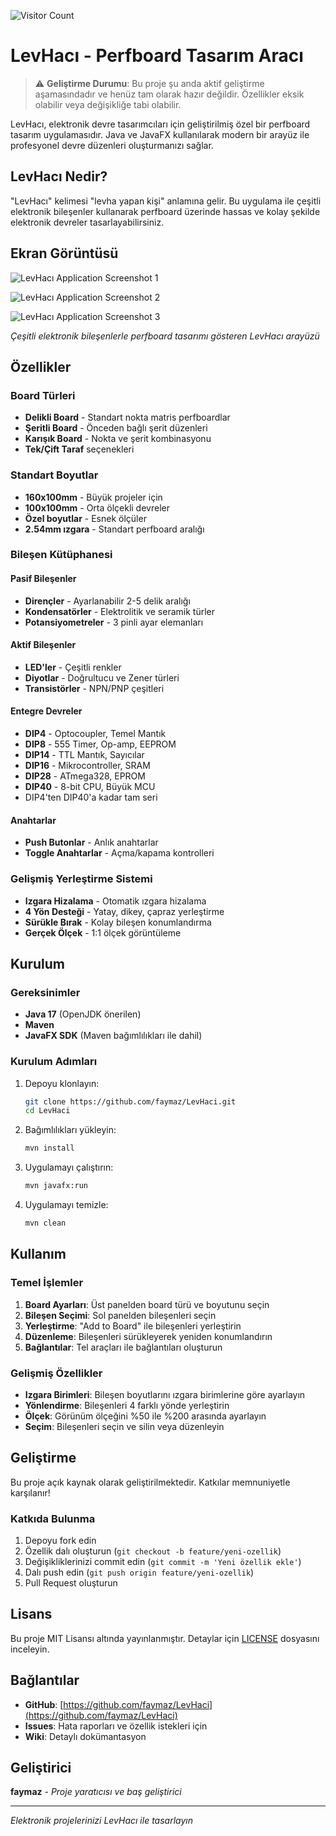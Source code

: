![Visitor Count](https://visitor-badge.laobi.icu/badge?page_id=faymaz.LevHaci)

# LevHacı - Perfboard Tasarım Aracı

> ⚠️ **Geliştirme Durumu**: Bu proje şu anda aktif geliştirme aşamasındadır ve henüz tam olarak hazır değildir. Özellikler eksik olabilir veya değişikliğe tabi olabilir.

LevHacı, elektronik devre tasarımcıları için geliştirilmiş özel bir perfboard tasarım uygulamasıdır. Java ve JavaFX kullanılarak modern bir arayüz ile profesyonel devre düzenleri oluşturmanızı sağlar.

## LevHacı Nedir?

"LevHacı" kelimesi "levha yapan kişi" anlamına gelir. Bu uygulama ile çeşitli elektronik bileşenler kullanarak perfboard üzerinde hassas ve kolay şekilde elektronik devreler tasarlayabilirsiniz.

## Ekran Görüntüsü

![LevHacı Application Screenshot 1](LevHaci.jpg)

![LevHacı Application Screenshot 2](LevHaci-1.jpg)

![LevHacı Application Screenshot 3](LevHaci-2.jpg)

*Çeşitli elektronik bileşenlerle perfboard tasarımı gösteren LevHacı arayüzü*

## Özellikler

### Board Türleri
- **Delikli Board** - Standart nokta matris perfboardlar
- **Şeritli Board** - Önceden bağlı şerit düzenleri
- **Karışık Board** - Nokta ve şerit kombinasyonu
- **Tek/Çift Taraf** seçenekleri

### Standart Boyutlar
- **160x100mm** - Büyük projeler için
- **100x100mm** - Orta ölçekli devreler
- **Özel boyutlar** - Esnek ölçüler
- **2.54mm ızgara** - Standart perfboard aralığı

### Bileşen Kütüphanesi

#### Pasif Bileşenler
- **Dirençler** - Ayarlanabilir 2-5 delik aralığı
- **Kondensatörler** - Elektrolitik ve seramik türler
- **Potansiyometreler** - 3 pinli ayar elemanları

#### Aktif Bileşenler  
- **LED'ler** - Çeşitli renkler
- **Diyotlar** - Doğrultucu ve Zener türleri
- **Transistörler** - NPN/PNP çeşitleri

#### Entegre Devreler
- **DIP4** - Optocoupler, Temel Mantık
- **DIP8** - 555 Timer, Op-amp, EEPROM  
- **DIP14** - TTL Mantık, Sayıcılar
- **DIP16** - Mikrocontroller, SRAM
- **DIP28** - ATmega328, EPROM
- **DIP40** - 8-bit CPU, Büyük MCU
- DIP4'ten DIP40'a kadar tam seri

#### Anahtarlar
- **Push Butonlar** - Anlık anahtarlar
- **Toggle Anahtarlar** - Açma/kapama kontrolleri

### Gelişmiş Yerleştirme Sistemi
- **Izgara Hizalama** - Otomatik ızgara hizalama
- **4 Yön Desteği** - Yatay, dikey, çapraz yerleştirme
- **Sürükle Bırak** - Kolay bileşen konumlandırma
- **Gerçek Ölçek** - 1:1 ölçek görüntüleme

## Kurulum

### Gereksinimler
- **Java 17** (OpenJDK önerilen)
- **Maven** 
- **JavaFX SDK** (Maven bağımlılıkları ile dahil)

### Kurulum Adımları
1. Depoyu klonlayın:
   ```bash
   git clone https://github.com/faymaz/LevHaci.git
   cd LevHaci
   ```

2. Bağımlılıkları yükleyin:
   ```bash
   mvn install
   ```

3. Uygulamayı çalıştırın:
   ```bash
   mvn javafx:run
   ```
4. Uygulamayı temizle:
   ```bash
   mvn clean
   ```
## Kullanım

### Temel İşlemler
1. **Board Ayarları**: Üst panelden board türü ve boyutunu seçin
2. **Bileşen Seçimi**: Sol panelden bileşenleri seçin
3. **Yerleştirme**: "Add to Board" ile bileşenleri yerleştirin
4. **Düzenleme**: Bileşenleri sürükleyerek yeniden konumlandırın
5. **Bağlantılar**: Tel araçları ile bağlantıları oluşturun

### Gelişmiş Özellikler
- **Izgara Birimleri**: Bileşen boyutlarını ızgara birimlerine göre ayarlayın
- **Yönlendirme**: Bileşenleri 4 farklı yönde yerleştirin
- **Ölçek**: Görünüm ölçeğini %50 ile %200 arasında ayarlayın
- **Seçim**: Bileşenleri seçin ve silin veya düzenleyin

## Geliştirme

Bu proje açık kaynak olarak geliştirilmektedir. Katkılar memnuniyetle karşılanır!

### Katkıda Bulunma
1. Depoyu fork edin
2. Özellik dalı oluşturun (`git checkout -b feature/yeni-ozellik`)
3. Değişikliklerinizi commit edin (`git commit -m 'Yeni özellik ekle'`)
4. Dalı push edin (`git push origin feature/yeni-ozellik`)
5. Pull Request oluşturun

## Lisans

Bu proje MIT Lisansı altında yayınlanmıştır. Detaylar için [LICENSE](LICENSE) dosyasını inceleyin.

## Bağlantılar

- **GitHub**: [https://github.com/faymaz/LevHaci](https://github.com/faymaz/LevHaci)
- **Issues**: Hata raporları ve özellik istekleri için
- **Wiki**: Detaylı dokümantasyon

## Geliştirici

**faymaz** - *Proje yaratıcısı ve baş geliştirici*

---

*Elektronik projelerinizi LevHacı ile tasarlayın*